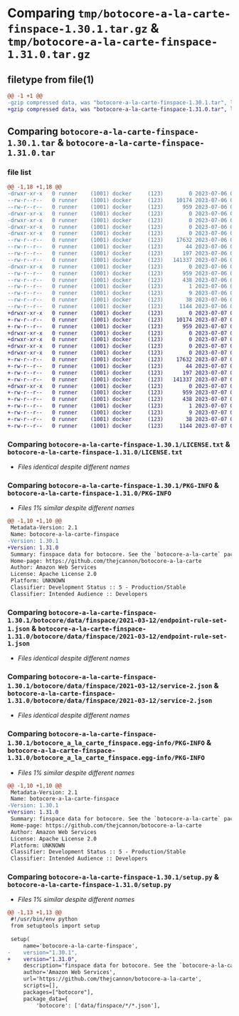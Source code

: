 # Comparing `tmp/botocore-a-la-carte-finspace-1.30.1.tar.gz` & `tmp/botocore-a-la-carte-finspace-1.31.0.tar.gz`

## filetype from file(1)

```diff
@@ -1 +1 @@
-gzip compressed data, was "botocore-a-la-carte-finspace-1.30.1.tar", last modified: Thu Jul  6 01:45:08 2023, max compression
+gzip compressed data, was "botocore-a-la-carte-finspace-1.31.0.tar", last modified: Fri Jul  7 01:43:59 2023, max compression
```

## Comparing `botocore-a-la-carte-finspace-1.30.1.tar` & `botocore-a-la-carte-finspace-1.31.0.tar`

### file list

```diff
@@ -1,18 +1,18 @@
-drwxr-xr-x   0 runner    (1001) docker     (123)        0 2023-07-06 01:45:08.398853 botocore-a-la-carte-finspace-1.30.1/
--rw-r--r--   0 runner    (1001) docker     (123)    10174 2023-07-06 01:45:08.000000 botocore-a-la-carte-finspace-1.30.1/LICENSE.txt
--rw-r--r--   0 runner    (1001) docker     (123)      959 2023-07-06 01:45:08.398853 botocore-a-la-carte-finspace-1.30.1/PKG-INFO
-drwxr-xr-x   0 runner    (1001) docker     (123)        0 2023-07-06 01:45:08.398853 botocore-a-la-carte-finspace-1.30.1/botocore/
-drwxr-xr-x   0 runner    (1001) docker     (123)        0 2023-07-06 01:45:08.398853 botocore-a-la-carte-finspace-1.30.1/botocore/data/
-drwxr-xr-x   0 runner    (1001) docker     (123)        0 2023-07-06 01:45:08.398853 botocore-a-la-carte-finspace-1.30.1/botocore/data/finspace/
-drwxr-xr-x   0 runner    (1001) docker     (123)        0 2023-07-06 01:45:08.398853 botocore-a-la-carte-finspace-1.30.1/botocore/data/finspace/2021-03-12/
--rw-r--r--   0 runner    (1001) docker     (123)    17632 2023-07-06 01:44:40.000000 botocore-a-la-carte-finspace-1.30.1/botocore/data/finspace/2021-03-12/endpoint-rule-set-1.json
--rw-r--r--   0 runner    (1001) docker     (123)       44 2023-07-06 01:44:40.000000 botocore-a-la-carte-finspace-1.30.1/botocore/data/finspace/2021-03-12/examples-1.json
--rw-r--r--   0 runner    (1001) docker     (123)      197 2023-07-06 01:44:40.000000 botocore-a-la-carte-finspace-1.30.1/botocore/data/finspace/2021-03-12/paginators-1.json
--rw-r--r--   0 runner    (1001) docker     (123)   141337 2023-07-06 01:44:40.000000 botocore-a-la-carte-finspace-1.30.1/botocore/data/finspace/2021-03-12/service-2.json
-drwxr-xr-x   0 runner    (1001) docker     (123)        0 2023-07-06 01:45:08.398853 botocore-a-la-carte-finspace-1.30.1/botocore_a_la_carte_finspace.egg-info/
--rw-r--r--   0 runner    (1001) docker     (123)      959 2023-07-06 01:45:08.000000 botocore-a-la-carte-finspace-1.30.1/botocore_a_la_carte_finspace.egg-info/PKG-INFO
--rw-r--r--   0 runner    (1001) docker     (123)      438 2023-07-06 01:45:08.000000 botocore-a-la-carte-finspace-1.30.1/botocore_a_la_carte_finspace.egg-info/SOURCES.txt
--rw-r--r--   0 runner    (1001) docker     (123)        1 2023-07-06 01:45:08.000000 botocore-a-la-carte-finspace-1.30.1/botocore_a_la_carte_finspace.egg-info/dependency_links.txt
--rw-r--r--   0 runner    (1001) docker     (123)        9 2023-07-06 01:45:08.000000 botocore-a-la-carte-finspace-1.30.1/botocore_a_la_carte_finspace.egg-info/top_level.txt
--rw-r--r--   0 runner    (1001) docker     (123)       38 2023-07-06 01:45:08.398853 botocore-a-la-carte-finspace-1.30.1/setup.cfg
--rw-r--r--   0 runner    (1001) docker     (123)     1144 2023-07-06 01:45:08.000000 botocore-a-la-carte-finspace-1.30.1/setup.py
+drwxr-xr-x   0 runner    (1001) docker     (123)        0 2023-07-07 01:43:59.343378 botocore-a-la-carte-finspace-1.31.0/
+-rw-r--r--   0 runner    (1001) docker     (123)    10174 2023-07-07 01:43:59.000000 botocore-a-la-carte-finspace-1.31.0/LICENSE.txt
+-rw-r--r--   0 runner    (1001) docker     (123)      959 2023-07-07 01:43:59.343378 botocore-a-la-carte-finspace-1.31.0/PKG-INFO
+drwxr-xr-x   0 runner    (1001) docker     (123)        0 2023-07-07 01:43:59.339378 botocore-a-la-carte-finspace-1.31.0/botocore/
+drwxr-xr-x   0 runner    (1001) docker     (123)        0 2023-07-07 01:43:59.339378 botocore-a-la-carte-finspace-1.31.0/botocore/data/
+drwxr-xr-x   0 runner    (1001) docker     (123)        0 2023-07-07 01:43:59.339378 botocore-a-la-carte-finspace-1.31.0/botocore/data/finspace/
+drwxr-xr-x   0 runner    (1001) docker     (123)        0 2023-07-07 01:43:59.339378 botocore-a-la-carte-finspace-1.31.0/botocore/data/finspace/2021-03-12/
+-rw-r--r--   0 runner    (1001) docker     (123)    17632 2023-07-07 01:43:28.000000 botocore-a-la-carte-finspace-1.31.0/botocore/data/finspace/2021-03-12/endpoint-rule-set-1.json
+-rw-r--r--   0 runner    (1001) docker     (123)       44 2023-07-07 01:43:28.000000 botocore-a-la-carte-finspace-1.31.0/botocore/data/finspace/2021-03-12/examples-1.json
+-rw-r--r--   0 runner    (1001) docker     (123)      197 2023-07-07 01:43:28.000000 botocore-a-la-carte-finspace-1.31.0/botocore/data/finspace/2021-03-12/paginators-1.json
+-rw-r--r--   0 runner    (1001) docker     (123)   141337 2023-07-07 01:43:28.000000 botocore-a-la-carte-finspace-1.31.0/botocore/data/finspace/2021-03-12/service-2.json
+drwxr-xr-x   0 runner    (1001) docker     (123)        0 2023-07-07 01:43:59.339378 botocore-a-la-carte-finspace-1.31.0/botocore_a_la_carte_finspace.egg-info/
+-rw-r--r--   0 runner    (1001) docker     (123)      959 2023-07-07 01:43:59.000000 botocore-a-la-carte-finspace-1.31.0/botocore_a_la_carte_finspace.egg-info/PKG-INFO
+-rw-r--r--   0 runner    (1001) docker     (123)      438 2023-07-07 01:43:59.000000 botocore-a-la-carte-finspace-1.31.0/botocore_a_la_carte_finspace.egg-info/SOURCES.txt
+-rw-r--r--   0 runner    (1001) docker     (123)        1 2023-07-07 01:43:59.000000 botocore-a-la-carte-finspace-1.31.0/botocore_a_la_carte_finspace.egg-info/dependency_links.txt
+-rw-r--r--   0 runner    (1001) docker     (123)        9 2023-07-07 01:43:59.000000 botocore-a-la-carte-finspace-1.31.0/botocore_a_la_carte_finspace.egg-info/top_level.txt
+-rw-r--r--   0 runner    (1001) docker     (123)       38 2023-07-07 01:43:59.343378 botocore-a-la-carte-finspace-1.31.0/setup.cfg
+-rw-r--r--   0 runner    (1001) docker     (123)     1144 2023-07-07 01:43:59.000000 botocore-a-la-carte-finspace-1.31.0/setup.py
```

### Comparing `botocore-a-la-carte-finspace-1.30.1/LICENSE.txt` & `botocore-a-la-carte-finspace-1.31.0/LICENSE.txt`

 * *Files identical despite different names*

### Comparing `botocore-a-la-carte-finspace-1.30.1/PKG-INFO` & `botocore-a-la-carte-finspace-1.31.0/PKG-INFO`

 * *Files 1% similar despite different names*

```diff
@@ -1,10 +1,10 @@
 Metadata-Version: 2.1
 Name: botocore-a-la-carte-finspace
-Version: 1.30.1
+Version: 1.31.0
 Summary: finspace data for botocore. See the `botocore-a-la-carte` package for more info.
 Home-page: https://github.com/thejcannon/botocore-a-la-carte
 Author: Amazon Web Services
 License: Apache License 2.0
 Platform: UNKNOWN
 Classifier: Development Status :: 5 - Production/Stable
 Classifier: Intended Audience :: Developers
```

### Comparing `botocore-a-la-carte-finspace-1.30.1/botocore/data/finspace/2021-03-12/endpoint-rule-set-1.json` & `botocore-a-la-carte-finspace-1.31.0/botocore/data/finspace/2021-03-12/endpoint-rule-set-1.json`

 * *Files identical despite different names*

### Comparing `botocore-a-la-carte-finspace-1.30.1/botocore/data/finspace/2021-03-12/service-2.json` & `botocore-a-la-carte-finspace-1.31.0/botocore/data/finspace/2021-03-12/service-2.json`

 * *Files identical despite different names*

### Comparing `botocore-a-la-carte-finspace-1.30.1/botocore_a_la_carte_finspace.egg-info/PKG-INFO` & `botocore-a-la-carte-finspace-1.31.0/botocore_a_la_carte_finspace.egg-info/PKG-INFO`

 * *Files 1% similar despite different names*

```diff
@@ -1,10 +1,10 @@
 Metadata-Version: 2.1
 Name: botocore-a-la-carte-finspace
-Version: 1.30.1
+Version: 1.31.0
 Summary: finspace data for botocore. See the `botocore-a-la-carte` package for more info.
 Home-page: https://github.com/thejcannon/botocore-a-la-carte
 Author: Amazon Web Services
 License: Apache License 2.0
 Platform: UNKNOWN
 Classifier: Development Status :: 5 - Production/Stable
 Classifier: Intended Audience :: Developers
```

### Comparing `botocore-a-la-carte-finspace-1.30.1/setup.py` & `botocore-a-la-carte-finspace-1.31.0/setup.py`

 * *Files 1% similar despite different names*

```diff
@@ -1,13 +1,13 @@
 #!/usr/bin/env python
 from setuptools import setup
 
 setup(
     name='botocore-a-la-carte-finspace',
-    version="1.30.1",
+    version="1.31.0",
     description='finspace data for botocore. See the `botocore-a-la-carte` package for more info.',
     author='Amazon Web Services',
     url='https://github.com/thejcannon/botocore-a-la-carte',
     scripts=[],
     packages=["botocore"],
     package_data={
         'botocore': ['data/finspace/*/*.json'],
```

